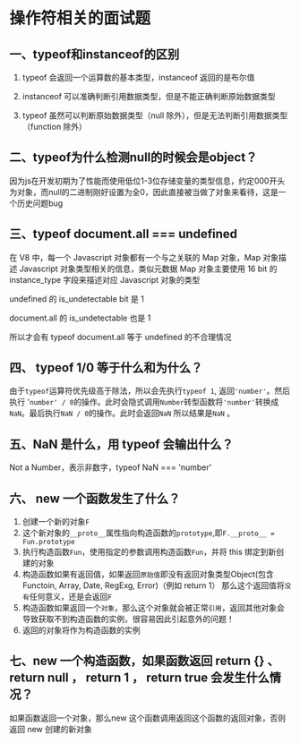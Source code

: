 # 操作符相关的面试题

## 一、typeof和instanceof的区别

1. typeof 会返回一个运算数的基本类型，instanceof 返回的是布尔值

2. instanceof 可以准确判断引用数据类型，但是不能正确判断原始数据类型

3. typeof 虽然可以判断原始数据类型（null 除外），但是无法判断引用数据类型（function 除外）

## 二、typeof为什么检测null的时候会是object？

因为js在开发初期为了性能而使用低位1-3位存储变量的类型信息，约定000开头为对象，而null的二进制刚好设置为全0，因此直接被当做了对象来看待，这是一个历史问题bug

## 三、typeof document.all === undefined

在 V8 中，每一个 Javascript 对象都有一个与之关联的 Map 对象，Map 对象描述 Javascript 对象类型相关的信息，类似元数据
Map 对象主要使用 16 bit 的 instance_type 字段来描述对应 Javascript 对象的类型

undefined 的 is_undetectable bit 是 1

document.all 的 is_undetectable 也是 1

所以才会有 typeof document.all 等于 undefined 的不合理情况

## 四、 typeof 1/0 等于什么和为什么？

由于`typeof`运算符优先级高于除法，所以会先执行`typeof 1`, 返回`'number'`。然后执行 '`number' / 0`的操作。此时会隐式调用`Number`转型函数将`'number'`转换成`NaN`。最后执行`NaN / 0`的操作。此时会返回`NaN`  所以结果是`NaN`
。

## 五、NaN 是什么，用 typeof 会输出什么？

Not a Number，表示非数字，typeof NaN === 'number'

## 六、 new 一个函数发生了什么？

1. 创建一个新的对象`F`
2. 这个新对象的`__proto__`属性指向构造函数的`prototype`,即`F.__proto__ = Fun.prototype`
3. 执行构造函数`Fun`，使用指定的参数调用构造函数`Fun`，并将 this 绑定到新创建的对象
4. 构造函数如果有返回值，如果返回`原始值`即没有返回对象类型Object(包含Functoin, Array, Date, RegExg, Error)（例如 return 1） 那么这个返回值将`没有`任何意义，还是会返回`F`
5. 构造函数如果返回一个`对象`，那么这个对象就会被正常`引用`，返回其他对象会导致获取不到构造函数的实例，很容易因此引起意外的问题！
6. 返回的对象将作为构造函数的实例

## 七、new 一个构造函数，如果函数返回 return {} 、 return null ， return 1 ， return true 会发生什么情况？

如果函数返回一个对象，那么new 这个函数调用返回这个函数的返回对象，否则返回 new 创建的新对象

